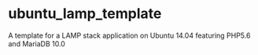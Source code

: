 ubuntu_lamp_template
====================

A template for a LAMP stack application on Ubuntu 14.04 featuring PHP5.6 and MariaDB 10.0
